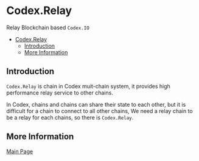 # Codex.Relay
Relay Blockchain based `Codex.IO`

- [Codex.Relay](#codexrelay)
  - [Introduction](#introduction)
  - [More Information](#more-information)

## Introduction

`Codex.Relay` is chain in Codex muit-chain system, 
it provides high performance relay service to other chains.

In Codex, chains and chains can share their state to each other, 
but it is difficult for a chain to connect to all other chains,
We need a relay chain to be a relay for each chains, so there is `Codex.Relay`.


## More Information

[Main Page](http://www.codex.network/#/en)